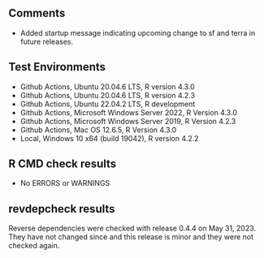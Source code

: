 ## Comments

- Added startup message indicating upcoming change to sf and terra in future releases.

## Test Environments

- Github Actions, Ubuntu 20.04.6 LTS, R version 4.3.0
- Github Actions, Ubuntu 20.04.6 LTS, R version 4.2.3
- Github Actions, Ubuntu 22.04.2 LTS, R development
- Github Actions, Microsoft Windows Server 2022, R Version 4.3.0
- Github Actions, Microsoft Windows Server 2019, R Version 4.2.3
- Github Actions, Mac OS 12.6.5, R Version 4.3.0
- Local, Windows 10 x64 (build 19042), R version 4.2.2

## R CMD check results

- No ERRORS or WARNINGS

## revdepcheck results

Reverse dependencies were checked with release 0.4.4 on May 31, 2023.  They have not changed since and this release is minor and they were not checked again.